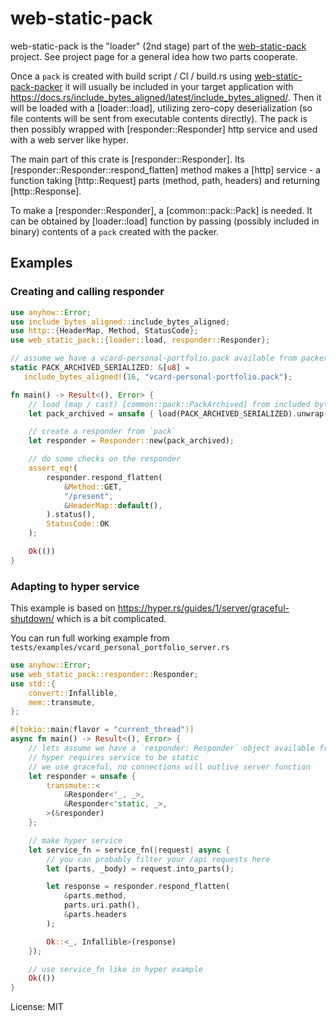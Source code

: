 # web-static-pack

web-static-pack is the "loader" (2nd stage) part of the
[web-static-pack](https://github.com/peku33/web-static-pack)
project. See project page for a general idea how two parts cooperate.

Once a `pack` is created with build script / CI / build.rs using
[web-static-pack-packer](https://crates.io/crates/web-static-pack-packer)
it will usually be included in your target application with
<https://docs.rs/include_bytes_aligned/latest/include_bytes_aligned/>.
Then it will be loaded with a [loader::load], utilizing zero-copy
deserialization (so file contents will be sent from executable contents
directly). The pack is then possibly wrapped with [responder::Responder]
http service and used with a web server like hyper.

The main part of this crate is [responder::Responder]. Its
[responder::Responder::respond_flatten] method makes a [http] service - a
function taking [http::Request] parts (method, path, headers) and returning
[http::Response].

To make a [responder::Responder], a [common::pack::Pack] is needed. It can
be obtained by [loader::load] function by passing (possibly included in
binary) contents of a `pack` created with the packer.

## Examples

### Creating and calling responder
```rust
use anyhow::Error;
use include_bytes_aligned::include_bytes_aligned;
use http::{HeaderMap, Method, StatusCode};
use web_static_pack::{loader::load, responder::Responder};

// assume we have a vcard-personal-portfolio.pack available from packer examples
static PACK_ARCHIVED_SERIALIZED: &[u8] =
   include_bytes_aligned!(16, "vcard-personal-portfolio.pack");

fn main() -> Result<(), Error> {
    // load (map / cast) [common::pack::PackArchived] from included bytes
    let pack_archived = unsafe { load(PACK_ARCHIVED_SERIALIZED).unwrap() };

    // create a responder from `pack`
    let responder = Responder::new(pack_archived);

    // do some checks on the responder
    assert_eq!(
        responder.respond_flatten(
            &Method::GET,
            "/present",
            &HeaderMap::default(),
        ).status(),
        StatusCode::OK
    );

    Ok(())
}
```

### Adapting to hyper service
This example is based on
<https://hyper.rs/guides/1/server/graceful-shutdown/>
which is a bit complicated.

You can run full working example from
`tests/examples/vcard_personal_portfolio_server.rs`

```rust
use anyhow::Error;
use web_static_pack::responder::Responder;
use std::{
    convert::Infallible,
    mem::transmute,
};

#[tokio::main(flavor = "current_thread")]
async fn main() -> Result<(), Error> {
    // lets assume we have a `responder: Responder` object available from previous example
    // hyper requires service to be static
    // we use graceful, no connections will outlive server function
    let responder = unsafe {
        transmute::<
            &Responder<'_, _>,
            &Responder<'static, _>,
        >(&responder)
    };

    // make hyper service
    let service_fn = service_fn(|request| async {
        // you can probably filter your /api requests here
        let (parts, _body) = request.into_parts();

        let response = responder.respond_flatten(
            &parts.method,
            parts.uri.path(),
            &parts.headers
        );

        Ok::<_, Infallible>(response)
    });

    // use service_fn like in hyper example
    Ok(())
}
```

License: MIT
